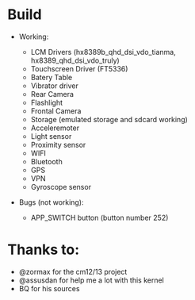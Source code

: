 # Build

* Working:

  * LCM Drivers (hx8389b_qhd_dsi_vdo_tianma, hx8389_qhd_dsi_vdo_truly)
  * Touchscreen Driver (FT5336)
  * Batery Table
  * Vibrator driver
  * Rear Camera
  * Flashlight
  * Frontal Camera
  * Storage (emulated storage and sdcard working)
  * Acceleremoter
  * Light sensor
  * Proximity sensor
  * WIFI
  * Bluetooth
  * GPS
  * VPN
  * Gyroscope sensor

* Bugs (not working):

  * APP_SWITCH button (button number 252) 
    
# Thanks to:
   * @zormax for the cm12/13 project
   * @assusdan for help me a lot with this kernel
   * BQ for his sources
    
